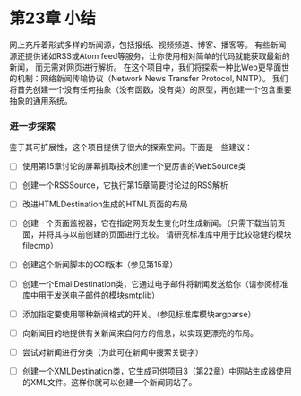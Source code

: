 # 第23章 小结

网上充斥着形式多样的新闻源，包括报纸、视频频道、博客、播客等。
有些新闻源还提供诸如RSS或Atom feed等服务，让你使用相对简单的代码就能获取最新的新闻，
而无需对网页进行解析。
在这个项目中，我们将探索一种比Web更早面世的机制：网络新闻传输协议（Network News Transfer Protocol, NNTP）。
我们将首先创建一个没有任何抽象（没有函数，没有类）的原型，再创建一个包含重要抽象的通用系统。

### 进一步探索 

鉴于其可扩展性，这个项目提供了很大的探索空间。下面是一些建议：

- [ ] 使用第15章讨论的屏幕抓取技术创建一个更厉害的WebSource类

- [ ] 创建一个RSSSource，它执行第15章简要讨论过的RSS解析

- [ ] 改进HTMLDestination生成的HTML页面的布局

- [ ] 创建一个页面监视器，它在指定网页发生变化时生成新闻。（只需下载当前页面，并将其与以前创建的页面进行比较。
请研究标准库中用于比较稳健的模块 filecmp）

- [ ] 创建这个新闻脚本的CGI版本（参见第15章）

- [ ] 创建一个EmailDestination类，它通过电子邮件将新闻发送给你（请参阅标准库中用于发送电子邮件的模块smtplib）

- [ ] 添加指定要使用哪种新闻格式的开关。（参见标准库模块argparse）

- [ ] 向新闻目的地提供有关新闻来自何方的信息，以实现更漂亮的布局。

- [ ] 尝试对新闻进行分类（为此可在新闻中搜索关键字）

- [ ] 创建一个XMLDestination类，它生成可供项目3（第22章）中网站生成器使用的XML文件。这样你就可以创建一个新闻网站了。
